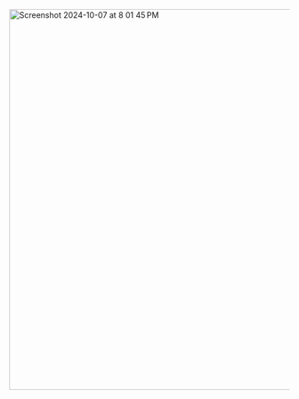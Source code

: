 <img width="684" alt="Screenshot 2024-10-07 at 8 01 45 PM" src="https://github.com/user-attachments/assets/f8ca4b5d-8b3e-4c9b-8cc6-475027e718bf">

